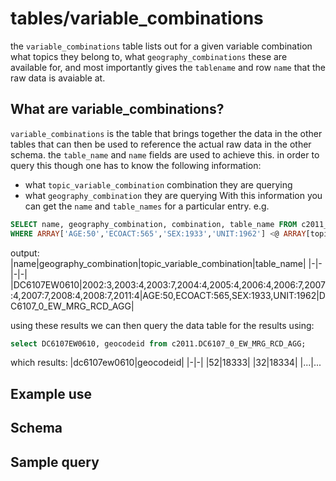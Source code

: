 # tables/variable_combinations

the `variable_combinations` table lists out for a given variable combination what topics they belong to, what `geography_combinations` these are available for, and most importantly gives the `tablename` and row `name` that the raw data is avaiable at. 
## What are variable_combinations?

`variable_combinations` is the table that brings together the data in the other tables that can then be used to reference the actual raw data in the other schema. the `table_name` and `name` fields are used to achieve this. in order to query this though one has to know the following information:
- what `topic_variable_combination` combination they are querying
- what `geography_combination` they are querying
With this information you can get the `name` and `table_names` for a particular entry.
e.g. 
```sql
SELECT name, geography_combination, combination, table_name FROM c2011_meta.variable_combinations
WHERE ARRAY['AGE:50','ECOACT:565','SEX:1933','UNIT:1962'] <@ ARRAY[topic_variable_combination]
```
output:
|name|geography_combination|topic_variable_combination|table_name|
|-|-|-|-|
|DC6107EW0610|2002:3,2003:4,2003:7,2004:4,2005:4,2006:4,2006:7,2007:4,2007:7,2008:4,2008:7,2011:4|AGE:50,ECOACT:565,SEX:1933,UNIT:1962|DC6107_0_EW_MRG_RCD_AGG|

using these results we can then query the data table for the results using:

```sql
select DC6107EW0610, geocodeid from c2011.DC6107_0_EW_MRG_RCD_AGG;
```
which results:
|dc6107ew0610|geocodeid|
|-|-|
|52|18333|
|32|18334|
|...|...

## Example use


## Schema

## Sample query
